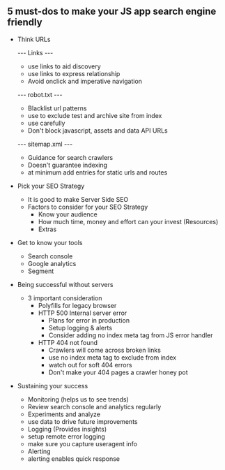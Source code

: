 ## 5 must-dos to make your JS app search engine friendly

* Think URLs
    
    --- Links ---
    - use links to aid discovery
    - use links to express relationship
    - Avoid onclick and imperative navigation

    --- robot.txt ---
    - Blacklist url patterns
    - use to exclude test and archive site from index
    - use carefully
    - Don't block javascript, assets and data API URLs

    --- sitemap.xml ---
    - Guidance for search crawlers
    - Doesn't guarantee indexing
    - at minimum add entries for static urls and routes

*  Pick your SEO Strategy
    - It is good to make Server Side SEO
    * Factors to consider for your SEO Strategy
       - Know your audience
       - How much time, money and effort can your invest (Resources)
       - Extras

* Get to know your tools
  - Search console
  - Google analytics
  - Segment

* Being successful without servers
   *  3 important consideration
      - Polyfills for legacy browser
      - HTTP 500 Internal server error 
         - Plans for error in production
         - Setup logging & alerts
         - Consider adding no index meta tag from JS error handler
      - HTTP 404 not found
         - Crawlers will come across broken links
         - use no index meta tag to exclude from index
         - watch out for soft 404 errors
         - Don't make your 404 pages a crawler honey pot

* Sustaining your success
   * Monitoring (helps us to see trends)
    - Review search console and analytics regularly
    - Experiments and analyze
    - use data to drive future improvements
   * Logging (Provides insights)
    - setup remote error logging
    - make sure you capture useragent info
   * Alerting
    -  alerting enables quick response
